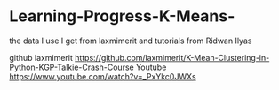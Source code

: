 # Learning-Progress-K-Means-
the data I use I get from laxmimerit and tutorials from Ridwan Ilyas

github laxmimerit https://github.com/laxmimerit/K-Mean-Clustering-in-Python-KGP-Talkie-Crash-Course
Youtube           https://www.youtube.com/watch?v=_PxYkc0JWXs
